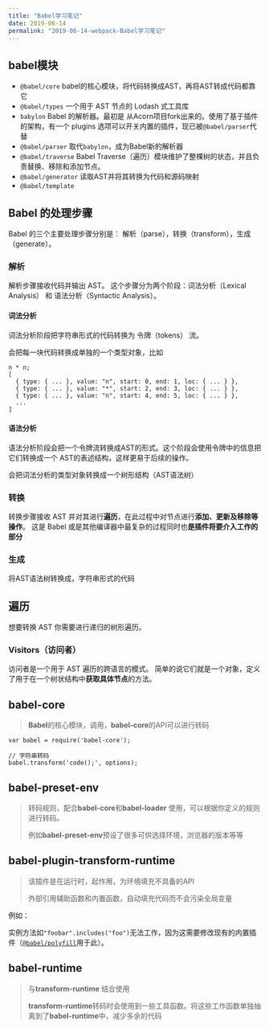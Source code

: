 ```yaml
---
title: "Babel学习笔记"
date: 2019-06-14
permalink: "2019-06-14-webpack-Babel学习笔记"
---
```



## babel模块
- `@babel/core` babel的核心模块，将代码转换成AST，再将AST转成代码都靠它
- `@babel/types` 一个用于 AST 节点的 Lodash 式工具库
- `babylon` Babel 的解析器。最初是 从Acorn项目fork出来的。使用了基于插件的架构，有一个 plugins 选项可以开关内置的插件，现已被`@babel/parser`代替
- `@babel/parser` 取代`babylon`，成为Babel新的解析器
- `@babel/traverse` Babel Traverse（遍历）模块维护了整棵树的状态，并且负责替换、移除和添加节点。
- `@babel/generator` 读取AST并将其转换为代码和源码映射
- `@babel/template` 

## Babel 的处理步骤
Babel 的三个主要处理步骤分别是： 解析（parse），转换（transform），生成（generate）。

### 解析
解析步骤接收代码并输出 AST。 这个步骤分为两个阶段：词法分析（Lexical Analysis） 和 语法分析（Syntactic Analysis）。

#### 词法分析
词法分析阶段把字符串形式的代码转换为 令牌（tokens） 流。

会把每一块代码转换成单独的一个类型对象，比如
```
n * n;
[
  { type: { ... }, value: "n", start: 0, end: 1, loc: { ... } },
  { type: { ... }, value: "*", start: 2, end: 3, loc: { ... } },
  { type: { ... }, value: "n", start: 4, end: 5, loc: { ... } },
  ...
]
```

#### 语法分析
语法分析阶段会把一个令牌流转换成AST的形式。这个阶段会使用令牌中的信息把它们转换成一个 AST的表述结构，这样更易于后续的操作。

会把词法分析的类型对象转换成一个树形结构（AST语法树）

### 转换
转换步骤接收 AST 并对其进行**遍历**，在此过程中对节点进行**添加、更新及移除等操作**。 这是 Babel 或是其他编译器中最复杂的过程同时也**是插件将要介入工作的部分**

### 生成
将AST语法树转换成，字符串形式的代码

## 遍历
想要转换 AST 你需要进行递归的树形遍历。

### Visitors（访问者）
访问者是一个用于 AST 遍历的跨语言的模式。 简单的说它们就是一个对象，定义了用于在一个树状结构中**获取具体节点**的方法。


## babel-core

> **Babel**的核心模块，调用，**babel-core**的API可以进行转码

```
var babel = require('babel-core');

// 字符串转码
babel.transform('code();', options);
```



## babel-preset-env

> 转码规则，配合**babel-core**和**babel-loader** 使用，可以根据你定义的规则进行转码。
>
> 例如**babel-preset-env**预设了很多可供选择环境，浏览器的版本等等



## babel-plugin-transform-runtime 

> 该插件是在运行时，起作用，为环境填充不具备的API
>
> 外部引用辅助函数和内置函数，自动填充代码而不会污染全局变量 

例如：

实例方法如`"foobar".includes("foo")`无法工作，因为这需要修改现有的内置插件（[`@babel/polyfill`](http://babeljs.io/docs/usage/polyfill)用于此）。 



## babel-runtime

> 与**transform-runtime** 结合使用
>
> **transform-runtime**转码时会使用到一些工具函数。将这些工作函数单独抽离到了**babel-runtime**中，减少多余的代码

